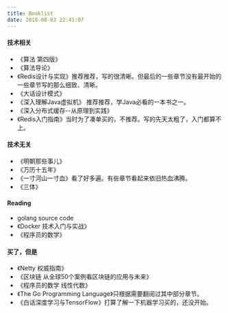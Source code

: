 ```yaml
---
title: Booklist
date: 2018-08-03 22:41:07
---
```


#### 技术相关
* 《算法 第四版》
* 《算法导论》
* 《Redis设计与实现》推荐推荐，写的很清晰。但最后的一些章节没有最开始的一些章节写的那么细致、清晰。
* 《大话设计模式》
* 《深入理解Java虚拟机》 推荐推荐，学Java必看的一本书之一。
* 《深入分布式缓存--从原理到实践》
* 《Redis入门指南》当时为了凑单买的，不推荐。写的先天太粗了，入门都算不上。

#### 技术无关
* 《明朝那些事儿》
* 《万历十五年》
* 《一寸河山一寸血》看了好多遍。有些章节看起来依旧热血沸腾。
* 《三体》

#### Reading
* golang source code
* 《Docker 技术入门与实战》
* 《程序员的数学》

#### 买了，但是
* 《Netty 权威指南》
* 《区块链 从全球50个案例看区块链的应用与未来》
* 《程序员的数学 线性代数》
* 《The Go Programming Language》只根据需要翻阅过其中部分章节。
* 《白话深度学习与TensorFlow》打算了解一下机器学习买的，还没开始。
